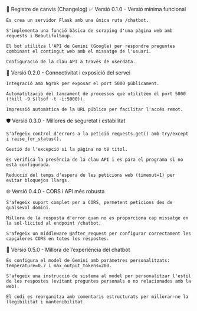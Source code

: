 📄 Registre de canvis (Changelog)
✅ Versió 0.1.0 - Versió mínima funcional

    Es crea un servidor Flask amb una única ruta /chatbot.

    S'implementa una funció bàsica de scraping d'una pàgina web amb requests i BeautifulSoup.

    El bot utilitza l'API de Gemini (Google) per respondre preguntes combinant el contingut web amb el missatge de l'usuari.

    Configuració de la clau API a través de userdata.

🔧 Versió 0.2.0 - Connectivitat i exposició del servei

    Integració amb Ngrok per exposar el port 5000 públicament.

    Automatització del tancament de processos que utilitzen el port 5000 (!kill -9 $(lsof -t -i:5000)).

    Impressió automàtica de la URL pública per facilitar l'accés remot.

🛡 Versió 0.3.0 - Millores de seguretat i estabilitat

    S'afegeix control d'errors a la petició requests.get() amb try/except i raise_for_status().

    Gestió de l'excepció si la pàgina no té títol.

    Es verifica la presència de la clau API i es para el programa si no està configurada.

    Reducció del temps d'espera de les peticions web (timeout=1) per evitar bloquejos llargs.

🌐 Versió 0.4.0 - CORS i API més robusta

    S'afegeix suport complet per a CORS, permetent peticions des de qualsevol domini.

    Millora de la resposta d'error quan no es proporciona cap missatge en la sol·licitud al endpoint /chatbot.

    S'afegeix un middleware @after_request per configurar correctament les capçaleres CORS en totes les respostes.

🧠 Versió 0.5.0 - Millora de l’experiència del chatbot

    Es configura el model de Gemini amb paràmetres personalitzats: temperature=0.7 i max_output_tokens=200.

    S'afegeix una instrucció de sistema al model per personalitzar l'estil de les respostes (evitant preguntes personals o no relacionades amb la web).

    El codi es reorganitza amb comentaris estructurats per millorar-ne la llegibilitat i mantenibilitat.


